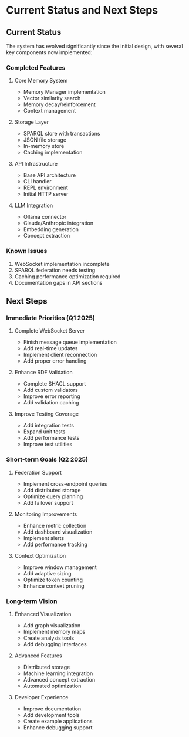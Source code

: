 # Current Status and Next Steps

## Current Status
The system has evolved significantly since the initial design, with several key components now implemented:

### Completed Features
1. Core Memory System
   - Memory Manager implementation
   - Vector similarity search
   - Memory decay/reinforcement
   - Context management

2. Storage Layer
   - SPARQL store with transactions
   - JSON file storage
   - In-memory store
   - Caching implementation

3. API Infrastructure
   - Base API architecture
   - CLI handler
   - REPL environment
   - Initial HTTP server

4. LLM Integration
   - Ollama connector
   - Claude/Anthropic integration
   - Embedding generation
   - Concept extraction

### Known Issues
1. WebSocket implementation incomplete
2. SPARQL federation needs testing
3. Caching performance optimization required
4. Documentation gaps in API sections

## Next Steps

### Immediate Priorities (Q1 2025)
1. Complete WebSocket Server
   - Finish message queue implementation
   - Add real-time updates
   - Implement client reconnection
   - Add proper error handling

2. Enhance RDF Validation
   - Complete SHACL support
   - Add custom validators
   - Improve error reporting
   - Add validation caching

3. Improve Testing Coverage
   - Add integration tests
   - Expand unit tests
   - Add performance tests
   - Improve test utilities

### Short-term Goals (Q2 2025)
1. Federation Support
   - Implement cross-endpoint queries
   - Add distributed storage
   - Optimize query planning
   - Add failover support

2. Monitoring Improvements
   - Enhance metric collection
   - Add dashboard visualization
   - Implement alerts
   - Add performance tracking

3. Context Optimization
   - Improve window management
   - Add adaptive sizing
   - Optimize token counting
   - Enhance context pruning

### Long-term Vision
1. Enhanced Visualization
   - Add graph visualization
   - Implement memory maps
   - Create analysis tools
   - Add debugging interfaces

2. Advanced Features
   - Distributed storage
   - Machine learning integration
   - Advanced concept extraction
   - Automated optimization

3. Developer Experience
   - Improve documentation
   - Add development tools
   - Create example applications
   - Enhance debugging support